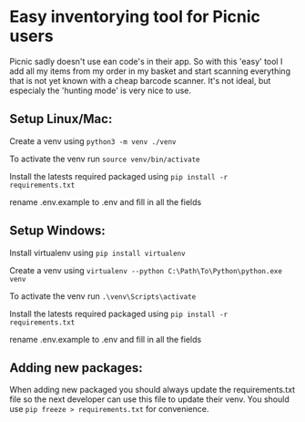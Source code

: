 # Easy inventorying tool for Picnic users

Picnic sadly doesn't use ean code's in their app. So with this 'easy' tool I add all my items from my order in my basket and start scanning everything that is not yet known with a cheap barcode scanner. It's not ideal, but especialy the 'hunting mode' is very nice to use.

## Setup Linux/Mac:
Create a venv using `python3 -m venv ./venv`

To activate the venv run `source venv/bin/activate`

Install the latests required packaged using `pip install -r requirements.txt`

rename .env.example to .env and fill in all the fields

## Setup Windows:
Install virtualenv using `pip install virtualenv`

Create a venv using `virtualenv --python C:\Path\To\Python\python.exe venv`

To activate the venv run `.\venv\Scripts\activate`

Install the latests required packaged using `pip install -r requirements.txt`

rename .env.example to .env and fill in all the fields

## Adding new packages:
When adding new packaged you should always update the requirements.txt file so the next developer can use this file to update their venv. You should use `pip freeze > requirements.txt` for convenience.
